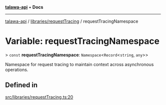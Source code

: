 [**talawa-api**](../../../README.md) • **Docs**

***

[talawa-api](../../../modules.md) / [libraries/requestTracing](../README.md) / requestTracingNamespace

# Variable: requestTracingNamespace

\> `const` **requestTracingNamespace**: `Namespace`\<`Record`\<`string`, `any`\>\>

Namespace for request tracing to maintain context across asynchronous operations.

## Defined in

[src/libraries/requestTracing.ts:20](https://github.com/PalisadoesFoundation/talawa-api/blob/92443bb6a5ff3ed66457149a509401986a82e570/src/libraries/requestTracing.ts#L20)
